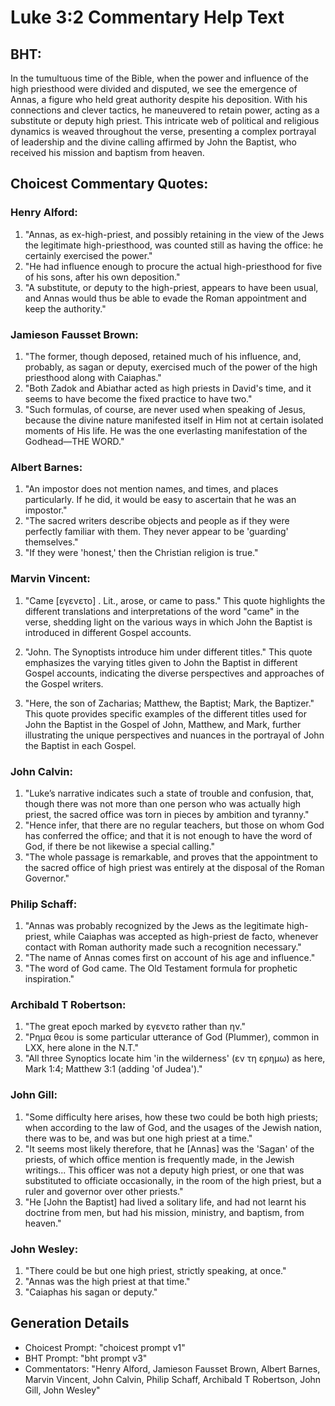 # Luke 3:2 Commentary Help Text

## BHT:
In the tumultuous time of the Bible, when the power and influence of the high priesthood were divided and disputed, we see the emergence of Annas, a figure who held great authority despite his deposition. With his connections and clever tactics, he maneuvered to retain power, acting as a substitute or deputy high priest. This intricate web of political and religious dynamics is weaved throughout the verse, presenting a complex portrayal of leadership and the divine calling affirmed by John the Baptist, who received his mission and baptism from heaven.

## Choicest Commentary Quotes:
### Henry Alford:
1. "Annas, as ex-high-priest, and possibly retaining in the view of the Jews the legitimate high-priesthood, was counted still as having the office: he certainly exercised the power." 
2. "He had influence enough to procure the actual high-priesthood for five of his sons, after his own deposition." 
3. "A substitute, or deputy to the high-priest, appears to have been usual, and Annas would thus be able to evade the Roman appointment and keep the authority."

### Jamieson Fausset Brown:
1. "The former, though deposed, retained much of his influence, and, probably, as sagan or deputy, exercised much of the power of the high priesthood along with Caiaphas."
2. "Both Zadok and Abiathar acted as high priests in David's time, and it seems to have become the fixed practice to have two."
3. "Such formulas, of course, are never used when speaking of Jesus, because the divine nature manifested itself in Him not at certain isolated moments of His life. He was the one everlasting manifestation of the Godhead—THE WORD."

### Albert Barnes:
1. "An impostor does not mention names, and times, and places particularly. If he did, it would be easy to ascertain that he was an impostor."
2. "The sacred writers describe objects and people as if they were perfectly familiar with them. They never appear to be 'guarding' themselves."
3. "If they were 'honest,' then the Christian religion is true."

### Marvin Vincent:
1. "Came [εγενετο] . Lit., arose, or came to pass." This quote highlights the different translations and interpretations of the word "came" in the verse, shedding light on the various ways in which John the Baptist is introduced in different Gospel accounts.

2. "John. The Synoptists introduce him under different titles." This quote emphasizes the varying titles given to John the Baptist in different Gospel accounts, indicating the diverse perspectives and approaches of the Gospel writers.

3. "Here, the son of Zacharias; Matthew, the Baptist; Mark, the Baptizer." This quote provides specific examples of the different titles used for John the Baptist in the Gospel of John, Matthew, and Mark, further illustrating the unique perspectives and nuances in the portrayal of John the Baptist in each Gospel.

### John Calvin:
1. "Luke’s narrative indicates such a state of trouble and confusion, that, though there was not more than one person who was actually high priest, the sacred office was torn in pieces by ambition and tyranny."
2. "Hence infer, that there are no regular teachers, but those on whom God has conferred the office; and that it is not enough to have the word of God, if there be not likewise a special calling."
3. "The whole passage is remarkable, and proves that the appointment to the sacred office of high priest was entirely at the disposal of the Roman Governor."

### Philip Schaff:
1. "Annas was probably recognized by the Jews as the legitimate high-priest, while Caiaphas was accepted as high-priest de facto, whenever contact with Roman authority made such a recognition necessary."
2. "The name of Annas comes first on account of his age and influence."
3. "The word of God came. The Old Testament formula for prophetic inspiration."

### Archibald T Robertson:
1. "The great epoch marked by εγενετο rather than ην."
2. "Ρημα θεου is some particular utterance of God (Plummer), common in LXX, here alone in the N.T."
3. "All three Synoptics locate him 'in the wilderness' (εν τη ερημω) as here, Mark 1:4; Matthew 3:1 (adding 'of Judea')."

### John Gill:
1. "Some difficulty here arises, how these two could be both high priests; when according to the law of God, and the usages of the Jewish nation, there was to be, and was but one high priest at a time."
2. "It seems most likely therefore, that he [Annas] was the 'Sagan' of the priests, of which office mention is frequently made, in the Jewish writings... This officer was not a deputy high priest, or one that was substituted to officiate occasionally, in the room of the high priest, but a ruler and governor over other priests."
3. "He [John the Baptist] had lived a solitary life, and had not learnt his doctrine from men, but had his mission, ministry, and baptism, from heaven."

### John Wesley:
1. "There could be but one high priest, strictly speaking, at once."
2. "Annas was the high priest at that time."
3. "Caiaphas his sagan or deputy."


## Generation Details
- Choicest Prompt: "choicest prompt v1"
- BHT Prompt: "bht prompt v3"
- Commentators: "Henry Alford, Jamieson Fausset Brown, Albert Barnes, Marvin Vincent, John Calvin, Philip Schaff, Archibald T Robertson, John Gill, John Wesley"
